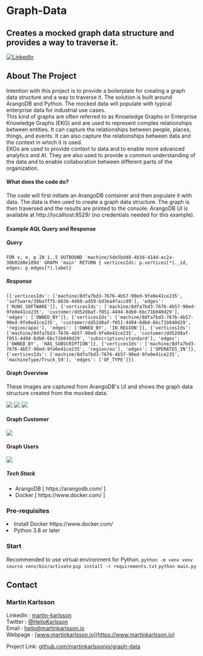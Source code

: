 # Graph-Data
## Creates a mocked graph data structure and provides a way to traverse it.

<!--
*** Written by Martin Karlsson
*** www.martinkarlsson.io
-->

[![LinkedIn][linkedin-shield]][linkedin-url]

<!-- ABOUT THE PROJECT -->
## About The Project

Intention with this project is to provide a boilerplate for creating a graph data structure and a way to traverse it.
The solution is built around ArangoDB and Python.
The mocked data will populate with typical enterprise data for industrial use cases.
<br>
This kind of graphs are often referred to as Knowledge Graphs or Enterprise Knowledge Graphs (EKG) and are used to represent complex relationships between entities. It can capture the relationships between people, places, things, and events. It can also capture the relationships between data and the context in which it is used.
<br>
EKGs are used to provide context to data and to enable more advanced analytics and AI. They are also used to provide a common understanding of the data and to enable collaboration between different parts of the organization.
<br>
#### What does the code do?
The code will first initiate an ArangoDB container and then populate it with data. The data is then used to create a graph data structure. The graph is then traversed and the results are printed to the console.
ArangoDB UI is available at http://localhost:8529/ (no credentials needed for this example).
<br>
#### Example AQL Query and Response
##### Query
```
FOR v, e, p IN 1..5 OUTBOUND 'machine/5de5bdd8-4b3d-414d-ac2a-30b02d0e189d' GRAPH 'main' RETURN { verticesIds: p.vertices[*]._id, edges: p.edges[*].label}
```
##### Response
```
[{'verticesIds': ['machine/8dfa7bd3-7676-4b57-90ed-9fe0e41ce235', 'software/39ba7f75-6636-4460-ad59-bd3ea4faccd9'], 'edges': ['RUNS_SOFTWARE']}, {'verticesIds': ['machine/8dfa7bd3-7676-4b57-90ed-9fe0e41ce235', 'customer/dd52d8af-f051-4494-8db0-6bc71b040d29'], 'edges': ['OWNED_BY']}, {'verticesIds': ['machine/8dfa7bd3-7676-4b57-90ed-9fe0e41ce235', 'customer/dd52d8af-f051-4494-8db0-6bc71b040d29', 'region/apac'], 'edges': ['OWNED_BY', 'IN_REGION']}, {'verticesIds': ['machine/8dfa7bd3-7676-4b57-90ed-9fe0e41ce235', 'customer/dd52d8af-f051-4494-8db0-6bc71b040d29', 'subscription/standard'], 'edges': ['OWNED_BY', 'HAS_SUBSCRIPTION']}, {'verticesIds': ['machine/8dfa7bd3-7676-4b57-90ed-9fe0e41ce235', 'region/eu'], 'edges': ['OPERATES_IN']}, {'verticesIds': ['machine/8dfa7bd3-7676-4b57-90ed-9fe0e41ce235', 'machineType/Truck_S9'], 'edges': ['OF_TYPE']}]
```

#### Graph Overview
These images are captured from ArangoDB's UI and shows the graph data structure created from the mocked data.

<img src="images/graph_overview.png"/>
<img src="images/graph_overview2.png"/>
<img src="images/graph_small.png"/>

#### Graph Customer
<img src="images/graph_customer.png"/>

#### Graph Users
<img src="images/graph_user.png"/>

##### Tech Stack
<ul>
<li>ArangoDB [ https://arangodb.com/ ]</li>
<li>Docker [ https://www.docker.com/ ]</li>
</ul>

### Pre-requisites
<li>Install Docker https://www.docker.com/</li>
<li>Python 3.8 or later</li>

### Start
Recommended to use virtual environment for Python.
```python -m venv venv```
```source venv/bin/activate```
```pip install -r requirements.txt```
```python main.py```


<!-- CONTACT -->
## Contact

### Martin Karlsson

LinkedIn : [martin-karlsson][linkedin-url] \
Twitter : [@HelloKarlsson](https://twitter.com/HelloKarlsson) \
Email : hello@martinkarlsson.io \
Webpage : [www.martinkarlsson.io](https://www.martinkarlsson.io)


Project Link: [github.com/martinkarlssonio/graph-data](https://github.com/martinkarlssonio/graph-data)


<!-- MARKDOWN LINKS & IMAGES -->
[linkedin-shield]: https://img.shields.io/badge/-LinkedIn-black.svg?style=for-the-badge&logo=linkedin&colorB=555
[linkedin-url]: https://linkedin.com/in/martin-karlsson